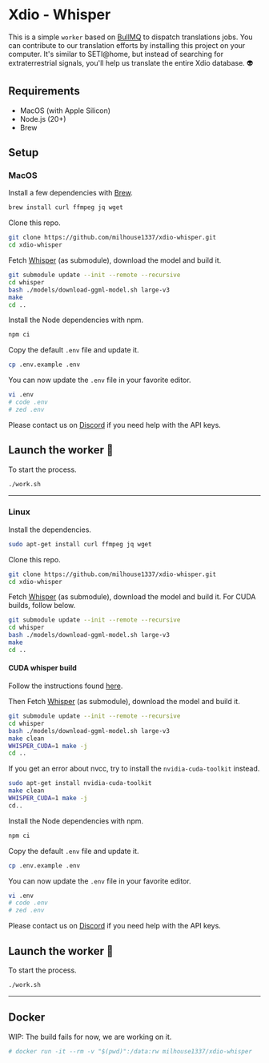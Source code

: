 # Xdio - Whisper

This is a simple `worker` based on [BullMQ](https://docs.bullmq.io/) to dispatch translations jobs. You can contribute to our translation efforts by installing this project on your computer. It's similar to SETI@home, but instead of searching for extraterrestrial signals, you'll help us translate the entire Xdio database. 👽

## Requirements

- MacOS (with Apple Silicon)
- Node.js (20+)
- Brew

## Setup

### MacOS
Install a few dependencies with [Brew](https://brew.sh/).

```bash
brew install curl ffmpeg jq wget
```
Clone this repo.

```bash
git clone https://github.com/milhouse1337/xdio-whisper.git
cd xdio-whisper
```

Fetch [Whisper](https://github.com/ggerganov/whisper.cpp) (as submodule), download the model and build it.

```bash
git submodule update --init --remote --recursive
cd whisper
bash ./models/download-ggml-model.sh large-v3
make
cd ..
```
Install the Node dependencies with npm.

```bash
npm ci
```

Copy the default `.env` file and update it.

```bash
cp .env.example .env
```

You can now update the `.env` file in your favorite editor. 

```bash
vi .env
# code .env
# zed .env
```
Please contact us on [Discord](https://discord.gg/A6tHyATaw7) if you need help with the API keys.

## Launch the worker 🚀

To start the process.

```bash
./work.sh
```
---
### Linux
Install the dependencies.
```bash
sudo apt-get install curl ffmpeg jq wget
```

Clone this repo.

```bash
git clone https://github.com/milhouse1337/xdio-whisper.git
cd xdio-whisper
```

Fetch [Whisper](https://github.com/ggerganov/whisper.cpp) (as submodule), download the model and build it. For CUDA builds, follow below.

```bash
git submodule update --init --remote --recursive
cd whisper
bash ./models/download-ggml-model.sh large-v3
make
cd ..
```

#### CUDA whisper build
 <!-- to verify, had errors following instructions [here](https://developer.nvidia.com/cuda-downloads). The `cuda-toolkit-12-4` got installed but in my case I had issues compiling whisper with an error stemming from nvcc. Reinstalling, or rather installing the generic(?) version fixed nvcc. Also, `nvidia-driver-550-open` couldn't be installed. the `cuda-drivers-550`did get installed. -->
Follow the instructions found [here](https://developer.nvidia.com/cuda-downloads).

Then Fetch [Whisper](https://github.com/ggerganov/whisper.cpp) (as submodule), download the model and build it.
```bash
git submodule update --init --remote --recursive
cd whisper
bash ./models/download-ggml-model.sh large-v3
make clean
WHISPER_CUDA=1 make -j
cd ..
```
If you get an error about nvcc, try to install the `nvidia-cuda-toolkit` instead.
```bash
sudo apt-get install nvidia-cuda-toolkit
make clean
WHISPER_CUDA=1 make -j
cd..
```
Install the Node dependencies with npm.

```bash
npm ci
```

Copy the default `.env` file and update it.

```bash
cp .env.example .env
```

You can now update the `.env` file in your favorite editor. 

```bash
vi .env
# code .env
# zed .env
```

Please contact us on [Discord](https://discord.gg/A6tHyATaw7) if you need help with the API keys.

## Launch the worker 🚀

To start the process.

```bash
./work.sh
```
---
## Docker

WIP: The build fails for now, we are working on it.

```bash
# docker run -it --rm -v "$(pwd)":/data:rw milhouse1337/xdio-whisper
```
